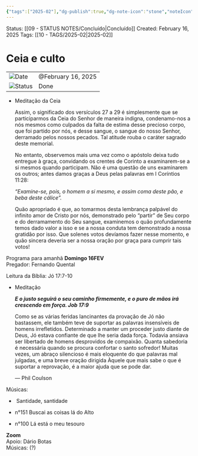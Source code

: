 ```yaml
---
{"tags":["2025-02"],"dg-publish":true,"dg-note-icon":"stone","noteIcon":"stone","permalink":"/06-daily-weekly-tasks/ceia-e-culto/","dgPassFrontmatter":true,"created":"2025-10-16T10:26:53.668+01:00","updated":"2025-10-24T16:31:44.310+01:00"}
---
```


Status: [[09 - STATUS NOTES/Concluído\|Concluído]]
Created: February 16, 2025
Tags: [[10 - TAGS/2025-02\|2025-02]]
# Ceia e culto

|                                                         |                    |
| ------------------------------------------------------- | ------------------ |
| ![](Dashboard/Attachments/calendar_gray%201285.svg)Date | @February 16, 2025 |
| ![](Dashboard/Attachments/burst_gray%207.svg)Status     | Done               |

- Meditação da Ceia
    
    Assim, o significado dos versículos 27 a 29 é simplesmente que se participarmos da Ceia do Senhor de maneira indigna, condenamo-nos a nós mesmos como culpados da falta de estima desse precioso corpo, que foi partido por nós, e desse sangue, o sangue do nosso Senhor, derramado pelos nossos pecados. Tal atitude rouba o caráter sagrado deste memorial.
    
    No entanto, observemos mais uma vez como o apóstolo deixa tudo entregue à graça, convidando os crentes de Corinto a examinarem-se a si mesmos quando participam. Não é uma questão de uns examinarem os outros; antes damos graças a Deus pelas palavras em I Coríntios 11:28:
    
    _“Examine-se, pois, o homem a si mesmo, e assim coma deste pão, e beba deste cálice”._
    
    Quão apropriado é que, ao tomarmos desta lembrança palpável do infinito amor de Cristo por nós, demonstrado pelo “partir” de Seu corpo e do derramamento do Seu sangue, examinemos o quão profundamente temos dado valor a isso e se a nossa conduta tem demonstrado a nossa gratidão por isso. Que solenes votos devíamos fazer nesse momento, e quão sincera deveria ser a nossa oração por graça para cumprir tais votos!
    

Programa para amanhã **Domingo 16FEV**  
Pregador: Fernando Quental

Leitura da Bíblia: Jó 17:7-10

- Meditação
    
    _**E o justo seguirá o seu caminho firmemente, e o puro de mãos irá crescendo em força. Job 17:9**_
    
    Como se as várias feridas lancinantes da provação de Jó não bastassem, ele também teve de suportar as palavras insensíveis de homens irrefletidos. Determinado a manter um proceder justo diante de Deus, Jó estava confiante de que lhe seria dada força. Todavia ansiava ser libertado de homens desprovidos de compaixão. Quanta sabedoria é necessária quando se procura confortar o santo sofredor! Muitas vezes, um abraço silencioso é mais eloquente do que palavras mal julgadas, e uma breve oração dirigida Àquele que mais sabe o que é suportar a reprovação, é a maior ajuda que se pode dar.
    
    — Phil Coulson
    

Músicas:

- ⁠ ⁠Santidade, santidade

- ⁠n°151 Buscai as coisas lá do Alto

- ⁠n°100 Lá está o meu tesouro

**Zoom**  
Apoio: Dário Botas  
Músicas: (?)